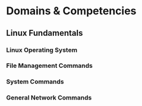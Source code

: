 # Domains & Competencies

## Linux Fundamentals

### Linux Operating System

### File Management Commands

### System Commands

### General Network Commands